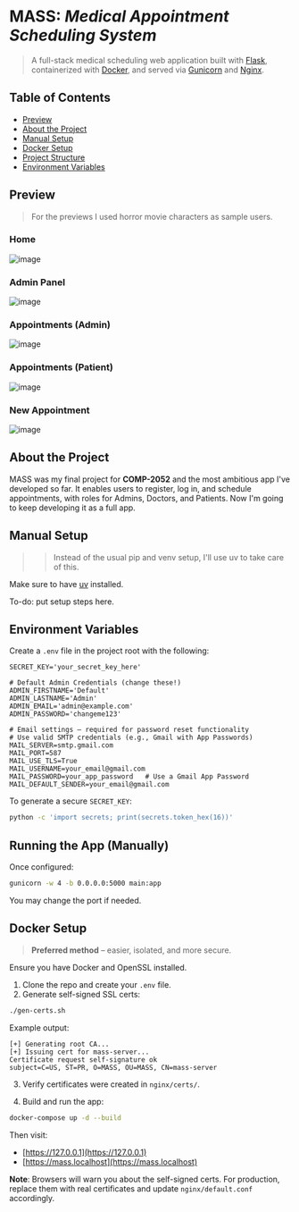 # **MASS**: _Medical Appointment Scheduling System_

> A full-stack medical scheduling web application built with [Flask](https://flask.palletsprojects.com/en/stable/), containerized with [Docker](https://www.docker.com/), and served via [Gunicorn](https://gunicorn.org/) and [Nginx](https://nginx.org/en/).

## Table of Contents

- [Preview](#preview)
- [About the Project](#about-the-project)
- [Manual Setup](#manual-setup)
- [Docker Setup](#docker-setup)
- [Project Structure](#project-structure)
- [Environment Variables](#environment-variables)

## Preview

> For the previews I used horror movie characters as sample users.

### Home

![image](https://github.com/user-attachments/assets/a3d7ae71-91aa-4a65-a310-f9f66c68f8be)

### Admin Panel

![image](https://github.com/user-attachments/assets/0c4e1215-c33b-4574-8832-2e6f899a062d)

### Appointments (Admin)

![image](https://github.com/user-attachments/assets/5b9dc803-9996-4d64-b7f7-b4147099bd19)

### Appointments (Patient)

![image](https://github.com/user-attachments/assets/9c512f22-c7b5-4175-8831-cce08723da5a)

### New Appointment

![image](https://github.com/user-attachments/assets/42bb0c84-5b1b-4fea-9a8d-14bcf38eef79)

## About the Project

MASS was my final project for **COMP-2052** and the most ambitious app I've developed so far. It enables users to register, log in, and schedule appointments, with roles for Admins, Doctors, and Patients. Now I'm going to keep developing it as a full app.

## Manual Setup

>> Instead of the usual pip and venv setup, I'll use uv to take care of this.

Make sure to have [uv](https://docs.astral.sh/uv/getting-started/installation/) installed.

To-do: put setup steps here.

## Environment Variables

Create a `.env` file in the project root with the following:

```env
SECRET_KEY='your_secret_key_here'

# Default Admin Credentials (change these!)
ADMIN_FIRSTNAME='Default'
ADMIN_LASTNAME='Admin'
ADMIN_EMAIL='admin@example.com'
ADMIN_PASSWORD='changeme123'

# Email settings — required for password reset functionality
# Use valid SMTP credentials (e.g., Gmail with App Passwords)
MAIL_SERVER=smtp.gmail.com
MAIL_PORT=587
MAIL_USE_TLS=True
MAIL_USERNAME=your_email@gmail.com
MAIL_PASSWORD=your_app_password   # Use a Gmail App Password
MAIL_DEFAULT_SENDER=your_email@gmail.com
```

To generate a secure `SECRET_KEY`:

```bash
python -c 'import secrets; print(secrets.token_hex(16))'
```

## Running the App (Manually)

Once configured:

```bash
gunicorn -w 4 -b 0.0.0.0:5000 main:app
```

You may change the port if needed.

## Docker Setup

> **Preferred method** – easier, isolated, and more secure.

Ensure you have Docker and OpenSSL installed.

1. Clone the repo and create your `.env` file.
2. Generate self-signed SSL certs:

```bash
./gen-certs.sh
```

Example output:

```
[+] Generating root CA...
[+] Issuing cert for mass-server...
Certificate request self-signature ok
subject=C=US, ST=PR, O=MASS, OU=MASS, CN=mass-server
```

3. Verify certificates were created in `nginx/certs/`.

4. Build and run the app:

```bash
docker-compose up -d --build
```

Then visit:

- [https://127.0.0.1](https://127.0.0.1)
- [https://mass.localhost](https://mass.localhost)

**Note**: Browsers will warn you about the self-signed certs. For production, replace them with real certificates and update `nginx/default.conf` accordingly.

